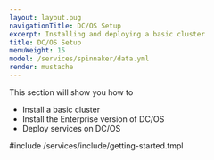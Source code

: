 ```yaml
---
layout: layout.pug
navigationTitle: DC/OS Setup
excerpt: Installing and deploying a basic cluster
title: DC/OS Setup
menuWeight: 15
model: /services/spinnaker/data.yml
render: mustache
---
```

This section will show you how to 
- Install a basic cluster
- Install the Enterprise version of DC/OS
- Deploy services on DC/OS

#include /services/include/getting-started.tmpl
